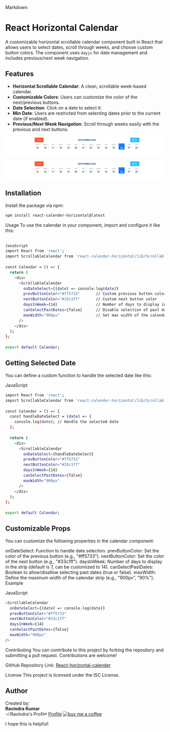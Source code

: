 Markdown
# React Horizontal Calendar

A customizable horizontal scrollable calendar component built in React that allows users to select dates, scroll through weeks, and choose custom button colors. The component uses `dayjs` for date management and includes previous/next week navigation.

## Features

* **Horizontal Scrollable Calendar**: A clean, scrollable week-based calendar.
* **Customizable Colors**: Users can customize the color of the next/previous buttons.
* **Date Selection**: Click on a date to select it.
* **Min Date**: Users are restricted from selecting dates prior to the current date (if enabled).
* **Previous/Next Week Navigation**: Scroll through weeks easily with the previous and next buttons.

<img src="./preview.png">

![Preview Image](https://github.com/Ravindra9555/React-horizontal-calender/raw/master/preview.png)

## Installation

Install the package via npm:

```bash
npm install react-calender-horizontal@latest
```

Usage
To use the calendar in your component, import and configure it like this:

```bash

JavaScript
import React from 'react';
import ScrollableCalendar from 'react-calender-horizontal/lib/ScrollableCalendar';

const Calendar = () => {
  return (
    <div>
      <ScrollableCalendar
        onDateSelect={(date) => console.log(date)}
        prevButtonColor="#ff5733"       // Custom previous button color
        nextButtonColor="#33c1ff"       // Custom next button color
        daysInWeek={14}                 // Number of days to display in a week strip
        canSelectPastDates={false}      // Disable selection of past dates
        maxWidth="900px"                // Set max width of the calendar strip
      />
    </div>
  );
};

export default Calendar;

```


## Getting Selected Date
You can define a custom function to handle the selected date like this:

JavaScript
```bash
import React from 'react';
import ScrollableCalendar from 'react-calender-horizontal/lib/ScrollableCalendar';

const Calendar = () => {
  const handleDateSelect = (date) => {
    console.log(date); // Handle the selected date
  };

  return (
    <div>
      <ScrollableCalendar
        onDateSelect={handleDateSelect}
        prevButtonColor="#ff5733"
        nextButtonColor="#33c1ff"
        daysInWeek={14}
        canSelectPastDates={false}
        maxWidth="900px"
      />
    </div>
  );
};

export default Calendar;
```


## Customizable Props
You can customize the following properties in the calendar component:

onDateSelect: Function to handle date selection.
prevButtonColor: Set the color of the previous button (e.g., "#ff5733").
nextButtonColor: Set the color of the next button (e.g., "#33c1ff").
daysInWeek: Number of days to display in the strip (default is 7, can be customized to 14).
canSelectPastDates: Boolean to allow/disallow selecting past dates (true or false).
maxWidth: Define the maximum width of the calendar strip (e.g., "900px", "90%").
Example

JavaScript
```bash
<ScrollableCalendar
  onDateSelect={(date) => console.log(date)}
  prevButtonColor="#ff5733"
  nextButtonColor="#33c1ff"
  daysInWeek={14}
  canSelectPastDates={false}
  maxWidth="900px"
/>
```


Contributing
You can contribute to this project by forking the repository and submitting a pull request. Contributions are welcome!

GitHub Repository Link: <a href="https://github.com/Ravindra9555/React-horizontal-calender" target="_balnk">React-horizontal-calender</a>

License
This project is licensed under the ISC License.


## Author
Created by:  
**Ravindra Kumar**  
<img src="https://avatars.githubusercontent.com/u/69795113?v=4" alt="Ravindra's Profile" width="100" height="100" style="border-radius:50%">
[Profile](https://ravindra.vercel.app)
<a href="https://buymeacoffee.com/ravindrakau" target="_blank"><img src="https://play-lh.googleusercontent.com/aMb_Qiolzkq8OxtQZ3Af2j8Zsp-ZZcNetR9O4xSjxH94gMA5c5gpRVbpg-3f_0L7vlo=w240-h480-rw" height="50" width="50" alt="buy me a coffee"  ></img></a>


I hope this is helpful!